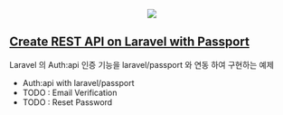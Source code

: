 <p align="center"><img src="https://laravel.com/assets/img/components/logo-laravel.svg"></p>

## [Create REST API on Laravel with Passport](https://www.notion.so/0e4fbfdcb3d34f309061aaed62043931)

Laravel 의 Auth:api 인증 기능을 laravel/passport 와 연동 하여 구현하는 예제

-   Auth:api with laravel/passport
-   TODO : Email Verification
-   TODO : Reset Password
